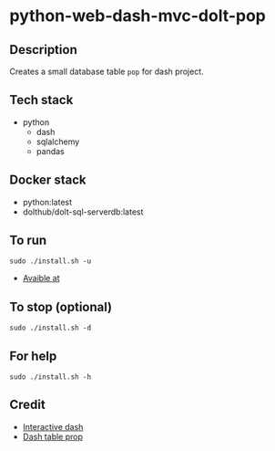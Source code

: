 # python-web-dash-mvc-dolt-pop

## Description
Creates a small database table `pop`
for dash project.

## Tech stack
- python
  - dash
  - sqlalchemy
  - pandas

## Docker stack
- python:latest
- dolthub/dolt-sql-serverdb:latest

## To run
`sudo ./install.sh -u`
- [Avaible at](http://localhost)

## To stop (optional)
`sudo ./install.sh -d`

## For help
`sudo ./install.sh -h`

## Credit
- [Interactive dash](https://github.com/plotly/dash-recipes/blob/master/dash_sqlite.py)
- [Dash table prop](https://stackoverflow.com/questions/69664921/plotly-dash-table-applies-border-radius-only-on-one-side)
